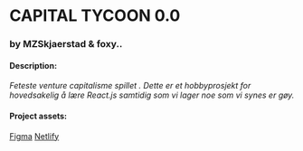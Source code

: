 # CAPITAL TYCOON 0.0
### by MZSkjaerstad & foxy..



#### Description:

_Feteste venture capitalisme spillet . Dette er et hobbyprosjekt for hovedsakelig å lære React.js samtidig som vi lager noe som vi synes er gøy._


#### Project assets:

[Figma](https://www.figma.com/file/O2ANQP2wxsI5SrcULVLtpB/ProxyReactGame?node-id=0%3A1)
[Netlify](none)

